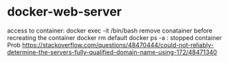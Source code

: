 # docker-web-server

access to container: docker exec -it <containername> /bin/bash
remove conatainer before recreating the container docker rm default
docker ps -a : stopped container
Prob https://stackoverflow.com/questions/48470444/could-not-reliably-determine-the-servers-fully-qualified-domain-name-using-172/48471340

